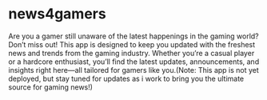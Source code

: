 # news4gamers
Are you a gamer still unaware of the latest happenings in the gaming world? Don’t miss out! This app is designed to keep you updated with the freshest news and trends from the gaming industry. Whether you’re a casual player or a hardcore enthusiast, you’ll find the latest updates, announcements, and insights right here—all tailored for gamers like you.(Note: This app is not yet deployed, but stay tuned for updates as i work to bring you the ultimate source for gaming news!)
